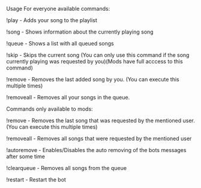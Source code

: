 
Usage
For everyone available commands:

!play <youtube link or song name> - Adds your song to the playlist

!song - Shows information about the currently playing song

!queue - Shows a list with all queued songs

!skip - Skips the current song (You can only use this command if the song currently playing was requested by you)(Mods have full acccess to this command)

!remove - Removes the last added song by you. (You can execute this multiple times)

!removeall - Removes all your songs in the queue.

Commands only available to mods:

!remove <user mention> - Removes the last song that was requested by the mentioned user. (You can execute this multiple times)

!removeall <user mention> - Removes all songs that were requested by the mentioned user

!autoremove <true or false> - Enables/Disables the auto removing of the bots messages after some time

!clearqueue - Removes all songs from the queue

!restart - Restart the bot
